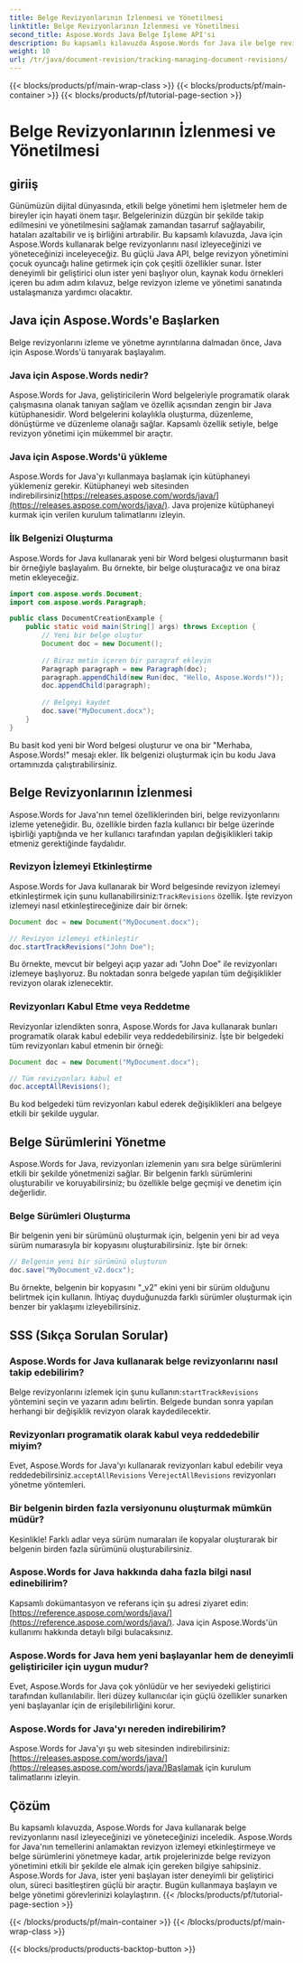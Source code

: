 ```yaml
---
title: Belge Revizyonlarının İzlenmesi ve Yönetilmesi
linktitle: Belge Revizyonlarının İzlenmesi ve Yönetilmesi
second_title: Aspose.Words Java Belge İşleme API'si
description: Bu kapsamlı kılavuzda Aspose.Words for Java ile belge revizyonlarını nasıl izleyeceğinizi ve yöneteceğinizi öğrenin. Adım adım talimatlar ve kaynak kodu örnekleri edinin.
weight: 10
url: /tr/java/document-revision/tracking-managing-document-revisions/
---
```


{{< blocks/products/pf/main-wrap-class >}}
{{< blocks/products/pf/main-container >}}
{{< blocks/products/pf/tutorial-page-section >}}

# Belge Revizyonlarının İzlenmesi ve Yönetilmesi


## giriiş

Günümüzün dijital dünyasında, etkili belge yönetimi hem işletmeler hem de bireyler için hayati önem taşır. Belgelerinizin düzgün bir şekilde takip edilmesini ve yönetilmesini sağlamak zamandan tasarruf sağlayabilir, hataları azaltabilir ve iş birliğini artırabilir. Bu kapsamlı kılavuzda, Java için Aspose.Words kullanarak belge revizyonlarını nasıl izleyeceğinizi ve yöneteceğinizi inceleyeceğiz. Bu güçlü Java API, belge revizyon yönetimini çocuk oyuncağı haline getirmek için çok çeşitli özellikler sunar. İster deneyimli bir geliştirici olun ister yeni başlıyor olun, kaynak kodu örnekleri içeren bu adım adım kılavuz, belge revizyon izleme ve yönetimi sanatında ustalaşmanıza yardımcı olacaktır.

## Java için Aspose.Words'e Başlarken

Belge revizyonlarını izleme ve yönetme ayrıntılarına dalmadan önce, Java için Aspose.Words'ü tanıyarak başlayalım.

### Java için Aspose.Words nedir?

Aspose.Words for Java, geliştiricilerin Word belgeleriyle programatik olarak çalışmasına olanak tanıyan sağlam ve özellik açısından zengin bir Java kütüphanesidir. Word belgelerini kolaylıkla oluşturma, düzenleme, dönüştürme ve düzenleme olanağı sağlar. Kapsamlı özellik setiyle, belge revizyon yönetimi için mükemmel bir araçtır.

### Java için Aspose.Words'ü yükleme

 Aspose.Words for Java'yı kullanmaya başlamak için kütüphaneyi yüklemeniz gerekir. Kütüphaneyi web sitesinden indirebilirsiniz[https://releases.aspose.com/words/java/](https://releases.aspose.com/words/java/). Java projenize kütüphaneyi kurmak için verilen kurulum talimatlarını izleyin.

### İlk Belgenizi Oluşturma

Aspose.Words for Java kullanarak yeni bir Word belgesi oluşturmanın basit bir örneğiyle başlayalım. Bu örnekte, bir belge oluşturacağız ve ona biraz metin ekleyeceğiz.

```java
import com.aspose.words.Document;
import com.aspose.words.Paragraph;

public class DocumentCreationExample {
    public static void main(String[] args) throws Exception {
        // Yeni bir belge oluştur
        Document doc = new Document();
        
        // Biraz metin içeren bir paragraf ekleyin
        Paragraph paragraph = new Paragraph(doc);
        paragraph.appendChild(new Run(doc, "Hello, Aspose.Words!"));
        doc.appendChild(paragraph);
        
        // Belgeyi kaydet
        doc.save("MyDocument.docx");
    }
}
```

Bu basit kod yeni bir Word belgesi oluşturur ve ona bir "Merhaba, Aspose.Words!" mesajı ekler. İlk belgenizi oluşturmak için bu kodu Java ortamınızda çalıştırabilirsiniz.

## Belge Revizyonlarının İzlenmesi

Aspose.Words for Java'nın temel özelliklerinden biri, belge revizyonlarını izleme yeteneğidir. Bu, özellikle birden fazla kullanıcı bir belge üzerinde işbirliği yaptığında ve her kullanıcı tarafından yapılan değişiklikleri takip etmeniz gerektiğinde faydalıdır.

### Revizyon İzlemeyi Etkinleştirme

 Aspose.Words for Java kullanarak bir Word belgesinde revizyon izlemeyi etkinleştirmek için şunu kullanabilirsiniz:`TrackRevisions` özellik. İşte revizyon izlemeyi nasıl etkinleştireceğinize dair bir örnek:

```java
Document doc = new Document("MyDocument.docx");

// Revizyon izlemeyi etkinleştir
doc.startTrackRevisions("John Doe");
```

Bu örnekte, mevcut bir belgeyi açıp yazar adı "John Doe" ile revizyonları izlemeye başlıyoruz. Bu noktadan sonra belgede yapılan tüm değişiklikler revizyon olarak izlenecektir.

### Revizyonları Kabul Etme veya Reddetme

Revizyonlar izlendikten sonra, Aspose.Words for Java kullanarak bunları programatik olarak kabul edebilir veya reddedebilirsiniz. İşte bir belgedeki tüm revizyonları kabul etmenin bir örneği:

```java
Document doc = new Document("MyDocument.docx");

// Tüm revizyonları kabul et
doc.acceptAllRevisions();
```

Bu kod belgedeki tüm revizyonları kabul ederek değişiklikleri ana belgeye etkili bir şekilde uygular.

## Belge Sürümlerini Yönetme

Aspose.Words for Java, revizyonları izlemenin yanı sıra belge sürümlerini etkili bir şekilde yönetmenizi sağlar. Bir belgenin farklı sürümlerini oluşturabilir ve koruyabilirsiniz; bu özellikle belge geçmişi ve denetim için değerlidir.

### Belge Sürümleri Oluşturma

Bir belgenin yeni bir sürümünü oluşturmak için, belgenin yeni bir ad veya sürüm numarasıyla bir kopyasını oluşturabilirsiniz. İşte bir örnek:

```java
// Belgenin yeni bir sürümünü oluşturun
doc.save("MyDocument_v2.docx");
```

Bu örnekte, belgenin bir kopyasını "_v2" ekini yeni bir sürüm olduğunu belirtmek için kullanın. İhtiyaç duyduğunuzda farklı sürümler oluşturmak için benzer bir yaklaşımı izleyebilirsiniz.

## SSS (Sıkça Sorulan Sorular)

### Aspose.Words for Java kullanarak belge revizyonlarını nasıl takip edebilirim?

 Belge revizyonlarını izlemek için şunu kullanın:`startTrackRevisions` yöntemini seçin ve yazarın adını belirtin. Belgede bundan sonra yapılan herhangi bir değişiklik revizyon olarak kaydedilecektir.

### Revizyonları programatik olarak kabul veya reddedebilir miyim?

 Evet, Aspose.Words for Java'yı kullanarak revizyonları kabul edebilir veya reddedebilirsiniz.`acceptAllRevisions` Ve`rejectAllRevisions` revizyonları yönetme yöntemleri.

### Bir belgenin birden fazla versiyonunu oluşturmak mümkün müdür?

Kesinlikle! Farklı adlar veya sürüm numaraları ile kopyalar oluşturarak bir belgenin birden fazla sürümünü oluşturabilirsiniz.

### Aspose.Words for Java hakkında daha fazla bilgi nasıl edinebilirim?

 Kapsamlı dokümantasyon ve referans için şu adresi ziyaret edin:[https://reference.aspose.com/words/java/](https://reference.aspose.com/words/java/). Java için Aspose.Words'ün kullanımı hakkında detaylı bilgi bulacaksınız.

### Aspose.Words for Java hem yeni başlayanlar hem de deneyimli geliştiriciler için uygun mudur?

Evet, Aspose.Words for Java çok yönlüdür ve her seviyedeki geliştirici tarafından kullanılabilir. İleri düzey kullanıcılar için güçlü özellikler sunarken yeni başlayanlar için de erişilebilirliğini korur.

### Aspose.Words for Java'yı nereden indirebilirim?

Aspose.Words for Java'yı şu web sitesinden indirebilirsiniz:[https://releases.aspose.com/words/java/](https://releases.aspose.com/words/java/)Başlamak için kurulum talimatlarını izleyin.

## Çözüm

Bu kapsamlı kılavuzda, Aspose.Words for Java kullanarak belge revizyonlarını nasıl izleyeceğinizi ve yöneteceğinizi inceledik. Aspose.Words for Java'nın temellerini anlamaktan revizyon izlemeyi etkinleştirmeye ve belge sürümlerini yönetmeye kadar, artık projelerinizde belge revizyon yönetimini etkili bir şekilde ele almak için gereken bilgiye sahipsiniz. Aspose.Words for Java, ister yeni başlayan ister deneyimli bir geliştirici olun, süreci basitleştiren güçlü bir araçtır. Bugün kullanmaya başlayın ve belge yönetimi görevlerinizi kolaylaştırın.
{{< /blocks/products/pf/tutorial-page-section >}}

{{< /blocks/products/pf/main-container >}}
{{< /blocks/products/pf/main-wrap-class >}}

{{< blocks/products/products-backtop-button >}}
